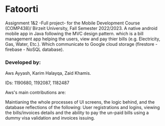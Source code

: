 # Fatoorti

Assignment 1&2 -Full project- for the Mobile Development Course (COMP438)/ Birzeit University, Fall Semester 2022/2023. A native android mobile app in Java following the MVC design pattern.
which is a bill management  app helping the users, view and pay thier bills (e.g. Electricity, Gas, Water, Etc.). Which communicate to Google cloud storage (firestore - firebase - NoSQL database).


### Developed by:

Aws Ayyash, Karim Halayqa, Zaid Khamis.

IDs: 1190680, 1192087, 1182487

Aws's main contributions are: 

Maintianing the whole processes of UI screens, the logic behind, and the database reflections of the following:
User registrations and logins, viewing the bills/invoices details and the ability to pay the un-paid bills using a dummy visa validation and invoices issuing.

